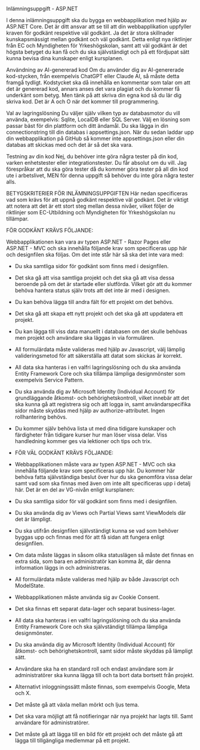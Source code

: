 Inlämningsuppgift - ASP.NET


I denna inlämningsuppgift ska du bygga en webbapplikation med hjälp av ASP.NET Core. Det är ditt ansvar att se till att din webbapplikation uppfyller kraven för godkänt respektive väl godkänt. Ja det är stora skillnader kunskapsmässigt mellan godkänt och väl godkänt. Detta enligt nya riktlinjer från EC och Myndigheten för Yrkeshögskolan, samt att väl godkänt är det högsta betyget du kan få och du ska självständigt och på ett fördjupat sätt kunna bevisa dina kunskaper enligt kursplanen.



Användning av AI-genererad kod
Om du använder dig av AI-genererade kod-stycken, från exempelvis ChatGPT eller Claude AI, så måste detta framgå tydligt. Kodstycket ska då innehålla en kommentar som talar om att det är genererad kod, annars anses det vara plagiat och du kommer få underkänt som betyg. Men tänk på att skriva din egna kod så du lär dig skriva kod. Det är A och O när det kommer till programmering.



Val av lagringslösning
Du väljer själv vilken typ av databasmotor du vill använda, exempelvis: Sqlite, LocalDB eller SQL Server. Välj en lösning som passar bäst för din plattform och ditt ändamål. Du ska lägga in din connectionstring till din databas i appsettings.json. När du sedan laddar upp din webbapplikation på GitHub så kommer inte appsettings.json eller din databas att skickas med och det är så det ska vara.


Testning av din kod
Nej, du behöver inte göra några tester på din kod, varken enhetstester eller integrationstester. Du får absolut om du vill. Jag förespråkar att du ska göra tester då du kommer göra tester på all din kod ute i arbetslivet, MEN för denna uppgift så behöver du inte göra några tester alls.



BETYGSKRITERIER FÖR INLÄMNINGSUPPGIFTEN
Här nedan specificeras vad som krävs för att uppnå godkänt respektive väl godkänt. Det är viktigt att notera att det är ett stort steg mellan dessa nivåer, vilket följer de riktlinjer som EC-Utbildning och Myndigheten för Yrkeshögskolan nu tillämpar.



FÖR GODKÄNT KRÄVS FÖLJANDE:

Webbapplikationen kan vara av typen ASP.NET - Razor Pages eller ASP.NET - MVC och ska innehålla följande krav som specificeras upp här och designfilen ska följas. Om det inte står här så ska det inte vara med:



- Du ska samtliga sidor för godkänt som finns med i designfilen.

- Det ska gå att visa samtliga projekt och det ska gå att visa dessa beroende på om det är startade eller slutförda. Vilket gör att du kommer behöva hantera status själv trots att det inte är med i designen.

- Du kan behöva lägga till andra fält för ett projekt om det behövs.
  
- Det ska gå att skapa ett nytt projekt och det ska gå att uppdatera ett projekt.
  
- Du kan lägga till viss data manuellt i databasen om det skulle behövas men projekt och användare ska läggas in via formulären.
  
- All formulärdata måste valideras med hjälp av Javascript, välj lämplig valideringsmetod för att säkerställa att datat som skickas är korrekt.
  
- All data ska hanteras i en valfri lagringslösning och du ska använda Entity Framework Core och ska tillämpa lämpliga designmönster som exempelvis Service Pattern.
  
- Du ska använda dig av Microsoft Identity (Individual Account) för grundläggande åtkomst- och behörighetskontroll, vilket innebär att det ska kunna gå att registrera sig och att logga in, samt användarspecifika sidor måste skyddas med hjälp av authorize-attributet. Ingen rollhantering behövs.
  
- Du kommer själv behöva lista ut med dina tidigare kunskaper och färdigheter från tidigare kurser hur man löser vissa delar. Viss handledning kommer ges via lektioner och tips och trix.




- FÖR VÄL GODKÄNT KRÄVS FÖLJANDE:

- Webbapplikationen måste vara av typen ASP.NET - MVC och ska innehålla följande krav som specificeras upp här. Du kommer här behöva fatta självständiga beslut över hur du ska genomföra vissa delar samt vad som ska finnas med även om inte allt specificeras upp i detalj här. Det är en del av VG-nivån enligt kursplanen:

- Du ska samtliga sidor för väl godkänt som finns med i designfilen.
  
- Du ska använda dig av Views och Partial Views samt ViewModels där det är lämpligt.
  
- Du ska utifrån designfilen självständigt kunna se vad som behöver byggas upp och finnas med för att få sidan att fungera enligt designfilen.
  
- Om data måste läggas in såsom olika statuslägen så måste det finnas en extra sida, som bara en administratör kan komma åt, där denna information läggs in och administreras.
  
- All formulärdata måste valideras med hjälp av både Javascript och ModelState.
  
- Webbapplikationen måste använda sig av Cookie Consent.
  
- Det ska finnas ett separat data-lager och separat business-lager.
  
- All data ska hanteras i en valfri lagringslösning och du ska använda Entity Framework Core och ska självständigt tillämpa lämpliga designmönster.
  
- Du ska använda dig av Microsoft Identity (Individual Account) för åtkomst- och behörighetskontroll, samt sidor måste skyddas på lämpligt sätt.
  
- Användare ska ha en standard roll och endast användare som är administratörer ska kunna lägga till och ta bort data bortsett från projekt.
  
- Alternativt inloggningssätt måste finnas, som exempelvis Google, Meta och X.
  
- Det måste gå att växla mellan mörkt och ljus tema.
  
- Det ska vara möjligt att få notifieringar när nya projekt har lagts till. Samt användare för administratörer.
  
- Det måste gå att lägga till en bild för ett projekt och det måste gå att lägga till tillgängliga medlemmar på ett projekt.

